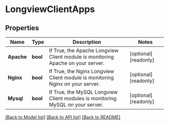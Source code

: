 # LongviewClientApps

## Properties

Name | Type | Description | Notes
------------ | ------------- | ------------- | -------------
**Apache** | **bool** | If True, the Apache Longview Client module is monitoring Apache on your server.  | [optional] [readonly] 
**Nginx** | **bool** | If True, the Nginx Longview Client module is monitoring Nginx on your server.  | [optional] [readonly] 
**Mysql** | **bool** | If True, the MySQL Longview Client modules is monitoring MySQL on your server.  | [optional] [readonly] 

[[Back to Model list]](../README.md#documentation-for-models) [[Back to API list]](../README.md#documentation-for-api-endpoints) [[Back to README]](../README.md)


